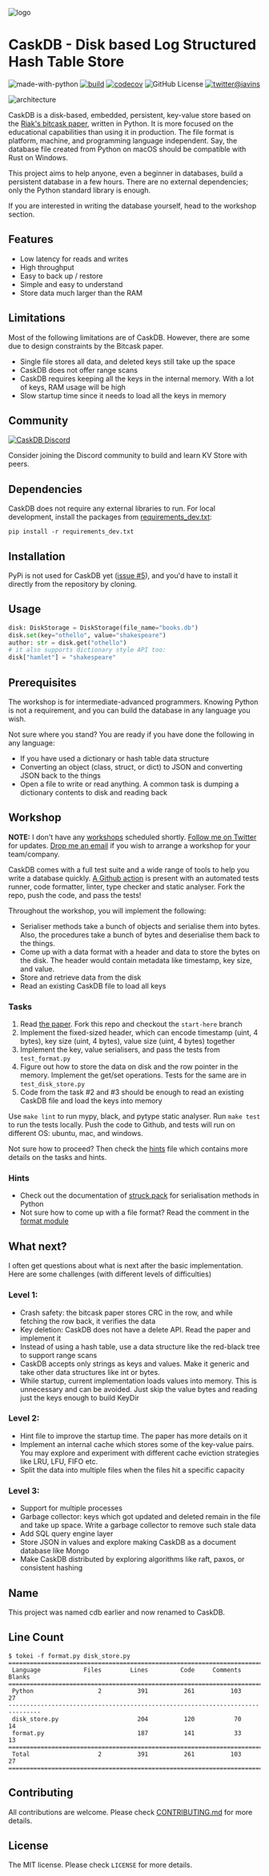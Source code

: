 ![logo](assets/logo.svg)
# CaskDB - Disk based Log Structured Hash Table Store

![made-with-python](https://img.shields.io/badge/Made%20with-Python-1f425f.svg)
[![build](https://github.com/avinassh/py-caskdb/actions/workflows/build.yml/badge.svg)](https://github.com/avinassh/py-caskdb/actions/workflows/build.yml)
[![codecov](https://codecov.io/gh/avinassh/py-caskdb/branch/master/graph/badge.svg?token=9SA8Q4L7AZ)](https://codecov.io/gh/avinassh/py-caskdb)
![GitHub License](https://img.shields.io/github/license/avinassh/py-caskdb)
[![twitter@iavins](https://img.shields.io/twitter/follow/iavins?style=social)](https://twitter.com/iavins)

![architecture](https://user-images.githubusercontent.com/640792/167299554-0fc44510-d500-4347-b680-258e224646fa.png)

CaskDB is a  disk-based, embedded, persistent, key-value store based on the [Riak's bitcask paper](https://riak.com/assets/bitcask-intro.pdf), written in Python. It is more focused on the educational capabilities than using it in production. The file format is platform, machine, and programming language independent. Say, the database file created from Python on macOS should be compatible with Rust on Windows.

This project aims to help anyone, even a beginner in databases, build a persistent database in a few hours. There are no external dependencies; only the Python standard library is enough.

If you are interested in writing the database yourself, head to the workshop section.

## Features
- Low latency for reads and writes
- High throughput
- Easy to back up / restore 
- Simple and easy to understand
- Store data much larger than the RAM

## Limitations
Most of the following limitations are of CaskDB. However, there are some due to design constraints by the Bitcask paper.

- Single file stores all data, and deleted keys still take up the space
- CaskDB does not offer range scans
- CaskDB requires keeping all the keys in the internal memory. With a lot of keys, RAM usage will be high 
- Slow startup time since it needs to load all the keys in memory

## Community

[![CaskDB Discord](https://img.shields.io/discord/851000331721900053)](https://discord.gg/HzthUYkrPp)

Consider joining the Discord community to build and learn KV Store with peers.

## Dependencies
CaskDB does not require any external libraries to run. For local development, install the packages from [requirements_dev.txt](requirements_dev.txt):
	
	pip install -r requirements_dev.txt

## Installation
PyPi is not used for CaskDB yet ([issue #5](https://github.com/avinassh/py-caskdb/pull/5)), and you'd have to install it directly from the repository by cloning.

## Usage

```python
disk: DiskStorage = DiskStorage(file_name="books.db")
disk.set(key="othello", value="shakespeare")
author: str = disk.get("othello")
# it also supports dictionary style API too:
disk["hamlet"] = "shakespeare"
```
	
## Prerequisites
The workshop is for intermediate-advanced programmers. Knowing Python is not a requirement, and you can build the database in any language you wish. 

Not sure where you stand? You are ready if you have done the following in any language:
- If you have used a dictionary or hash table data structure
- Converting an object (class, struct, or dict) to JSON and converting JSON back to the things
- Open a file to write or read anything. A common task is dumping a dictionary contents to disk and reading back

## Workshop
**NOTE:** I don't have any [workshops](workshop.md) scheduled shortly. [Follow me on Twitter](https://twitter.com/iavins/) for updates. [Drop me an email](http://scr.im/avii) if you wish to arrange a workshop for your team/company.

CaskDB comes with a full test suite and a wide range of tools to help you write a database quickly. [A Github action](https://github.com/avinassh/py-caskdb/blob/master/.github/workflows/build.yml) is present with an automated tests runner, code formatter, linter, type checker and static analyser. Fork the repo, push the code, and pass the tests!

Throughout the workshop, you will implement the following:
- Serialiser methods take a bunch of objects and serialise them into bytes. Also, the procedures take a bunch of bytes and deserialise them back to the things.
- Come up with a data format with a header and data to store the bytes on the disk. The header would contain metadata like timestamp, key size, and value.
- Store and retrieve data from the disk
- Read an existing CaskDB file to load all keys

### Tasks
1. Read [the paper](https://riak.com/assets/bitcask-intro.pdf). Fork this repo and checkout the `start-here` branch
2. Implement the fixed-sized header, which can encode timestamp (uint, 4 bytes), key size (uint, 4 bytes), value size (uint, 4 bytes) together
3. Implement the key, value serialisers, and pass the tests from `test_format.py`
4. Figure out how to store the data on disk and the row pointer in the memory. Implement the get/set operations. Tests for the same are in `test_disk_store.py`
5. Code from the task #2 and #3 should be enough to read an existing CaskDB file and load the keys into memory

Use `make lint` to run mypy, black, and pytype static analyser. Run `make test` to run the tests locally. Push the code to Github, and tests will run on different OS: ubuntu, mac, and windows.

Not sure how to proceed? Then check the [hints](hints.md) file which contains more details on the tasks and hints.

### Hints
- Check out the documentation of [struck.pack](https://docs.python.org/3/library/struct.html#struct.pack) for serialisation methods in Python
- Not sure how to come up with a file format? Read the comment in the [format module](format.py)

## What next?
I often get questions about what is next after the basic implementation. Here are some challenges (with different levels of difficulties)

### Level 1:
- Crash safety: the bitcask paper stores CRC in the row, and while fetching the row back, it verifies the data
- Key deletion: CaskDB does not have a delete API. Read the paper and implement it
- Instead of using a hash table, use a data structure like the red-black tree to support range scans
- CaskDB accepts only strings as keys and values. Make it generic and take other data structures like int or bytes.
- While startup, current implementation loads values into memory. This is unnecessary and can be avoided. Just skip the value bytes and reading just the keys enough to build KeyDir

### Level 2:
- Hint file to improve the startup time. The paper has more details on it
- Implement an internal cache which stores some of the key-value pairs. You may explore and experiment with different cache eviction strategies like LRU, LFU, FIFO etc.
- Split the data into multiple files when the files hit a specific capacity

### Level 3:
- Support for multiple processes
- Garbage collector: keys which got updated and deleted remain in the file and take up space. Write a garbage collector to remove such stale data
- Add SQL query engine layer
- Store JSON in values and explore making CaskDB as a document database like Mongo
- Make CaskDB distributed by exploring algorithms like raft, paxos, or consistent hashing

## Name
This project was named cdb earlier and now renamed to CaskDB.

## Line Count

```shell
$ tokei -f format.py disk_store.py
===============================================================================
 Language            Files        Lines         Code     Comments       Blanks
===============================================================================
 Python                  2          391          261          103           27
-------------------------------------------------------------------------------
 disk_store.py                      204          120           70           14
 format.py                          187          141           33           13
===============================================================================
 Total                   2          391          261          103           27
===============================================================================
```

## Contributing
All contributions are welcome. Please check [CONTRIBUTING.md](CONTRIBUTING.md) for more details.

## License
The MIT license. Please check `LICENSE` for more details.
